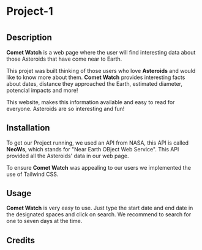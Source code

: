 # Project-1
# <Comet Watch>

## Description

**Comet Watch** is a web page where the user will  find interesting data about those Asteroids that have come near to Earth. 

This projet was built thinking of those users who love **Asteroids** and would like to know more about them. **Comet Watch** provides interesting facts about dates, distance they approached the Earth, estimated diameter, potencial impacts and more!

This website, makes this information available and easy to read for everyone. Asteroids are so interesting and fun!

## Installation

<!-- What are the steps required to install your project? Provide a step-by-step description of how to get the development environment running. -->
To get our Project running, we used an API from NASA, this API is called **NeoWs**, which stands for "Near Earth OBject Web Service". This API provided all the Asteroids' data in our web page. 

To ensure **Comet Watch** was appealing to our users we implemented the use of Tailwind CSS.

<!-- JQuery -->
<!-- JS -->

## Usage

**Comet Watch** is very easy to use.
Just type the start date and end date in the designated spaces and click on search. We recommend to search for one to seven days at the time. 
<!-- Screen shot goes here - To add a screenshot, create an `assets/images` folder in your repository and upload your screenshot to it.-->

 <!-- Then, using the relative filepath, add it to your README using the following syntax: -->


## Credits

<!-- List your collaborators, if any, with links to their GitHub profiles. -->

<!-- If you used any third-party assets that require attribution, list the creators with links to their primary web presence in this section.

If you followed tutorials, include links to those here as well.



## Features

If your project has a lot of features, list them here.

## How to Contribute

If you created an application or package and would like other developers to contribute it, you can include guidelines for how to do so. The [Contributor Covenant](https://www.contributor-covenant.org/) is an industry standard, but you can always write your own if you'd prefer.

